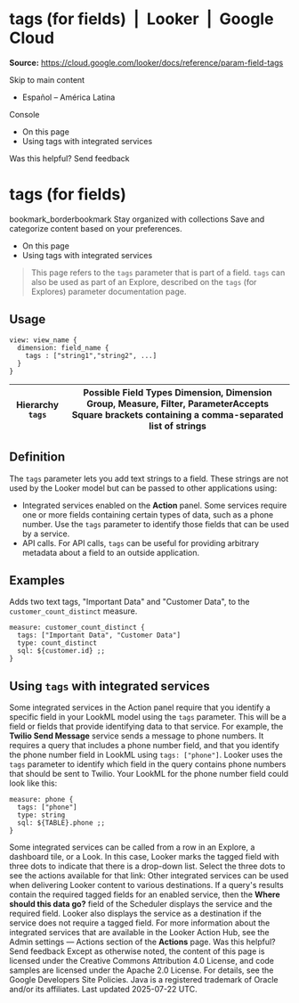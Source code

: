 # tags (for fields)  |  Looker  |  Google Cloud

**Source:** https://cloud.google.com/looker/docs/reference/param-field-tags

Skip to main content 
  * Español – América Latina

Console 


  * On this page
  * Using tags with integrated services




Was this helpful?
Send feedback 
#  tags (for fields)
bookmark_borderbookmark Stay organized with collections  Save and categorize content based on your preferences.
  * On this page
  * Using tags with integrated services


> This page refers to the `tags` parameter that is part of a field.
> `tags` can also be used as part of an Explore, described on the `tags` (for Explores) parameter documentation page.
## Usage
```
view: view_name {
  dimension: field_name {
    tags : ["string1","string2", ...]
  }
}

```

Hierarchy `tags` |  Possible Field Types Dimension, Dimension Group, Measure, Filter, ParameterAccepts Square brackets containing a comma-separated list of strings  
---|---  
## Definition
The `tags` parameter lets you add text strings to a field. These strings are not used by the Looker model but can be passed to other applications using:
  * Integrated services enabled on the **Action** panel. Some services require one or more fields containing certain types of data, such as a phone number. Use the `tags` parameter to identify those fields that can be used by a service.
  * API calls. For API calls, `tags` can be useful for providing arbitrary metadata about a field to an outside application.


## Examples
Adds two text tags, "Important Data" and "Customer Data", to the `customer_count_distinct` measure.
```
measure: customer_count_distinct {
  tags: ["Important Data", "Customer Data"]
  type: count_distinct
  sql: ${customer.id} ;;
}

```

## Using `tags` with integrated services
Some integrated services in the Action panel require that you identify a specific field in your LookML model using the `tags` parameter. This will be a field or fields that provide identifying data to that service.
For example, the **Twilio Send Message** service sends a message to phone numbers. It requires a query that includes a phone number field, and that you identify the phone number field in LookML using `tags: ["phone"]`. Looker uses the `tags` parameter to identify which field in the query contains phone numbers that should be sent to Twilio. Your LookML for the phone number field could look like this:
```
measure: phone {
  tags: ["phone"]
  type: string
  sql: ${TABLE}.phone ;;
}

```

Some integrated services can be called from a row in an Explore, a dashboard tile, or a Look. In this case, Looker marks the tagged field with three dots to indicate that there is a drop-down list. Select the three dots to see the actions available for that link:
Other integrated services can be used when delivering Looker content to various destinations. If a query's results contain the required tagged fields for an enabled service, then the **Where should this data go?** field of the Scheduler displays the service and the required field. Looker also displays the service as a destination if the service does not require a tagged field.
For more information about the integrated services that are available in the Looker Action Hub, see the Admin settings — Actions section of the **Actions** page.
Was this helpful?
Send feedback 
Except as otherwise noted, the content of this page is licensed under the Creative Commons Attribution 4.0 License, and code samples are licensed under the Apache 2.0 License. For details, see the Google Developers Site Policies. Java is a registered trademark of Oracle and/or its affiliates.
Last updated 2025-07-22 UTC.


